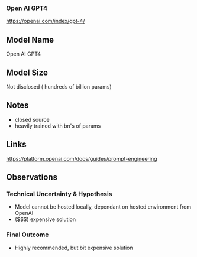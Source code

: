 ### Open AI GPT4

https://openai.com/index/gpt-4/

## Model Name 

Open AI GPT4

## Model Size

Not disclosed ( hundreds of billion params)

## Notes

- closed source
- heavily trained with bn's of params

## Links

https://platform.openai.com/docs/guides/prompt-engineering

## Observations

### Technical Uncertainty & Hypothesis

- Model cannot be hosted locally, dependant on hosted environment from OpenAI
- ($$$) expensive solution

### Final Outcome

- Highly recommended, but bit expensive solution

